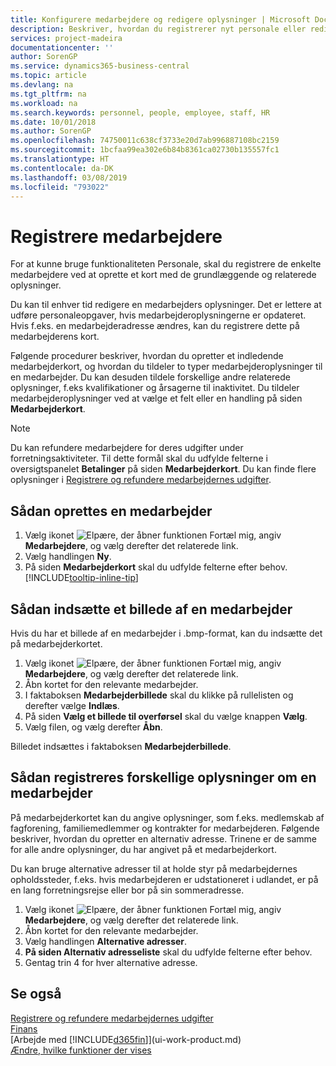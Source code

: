 ```yaml
---
title: Konfigurere medarbejdere og redigere oplysninger | Microsoft Docs
description: Beskriver, hvordan du registrerer nyt personale eller redigerer oplysninger om eksisterende personale.
services: project-madeira
documentationcenter: ''
author: SorenGP
ms.service: dynamics365-business-central
ms.topic: article
ms.devlang: na
ms.tgt_pltfrm: na
ms.workload: na
ms.search.keywords: personnel, people, employee, staff, HR
ms.date: 10/01/2018
ms.author: SorenGP
ms.openlocfilehash: 74750011c638cf3733e20d7ab996887108bc2159
ms.sourcegitcommit: 1bcfaa99ea302e6b84b8361ca02730b135557fc1
ms.translationtype: HT
ms.contentlocale: da-DK
ms.lasthandoff: 03/08/2019
ms.locfileid: "793022"
---
```

# <a name="register-employees"></a>Registrere medarbejdere
For at kunne bruge funktionaliteten Personale, skal du registrere de enkelte medarbejdere ved at oprette et kort med de grundlæggende og relaterede oplysninger.

Du kan til enhver tid redigere en medarbejders oplysninger. Det er lettere at udføre personaleopgaver, hvis medarbejderoplysningerne er opdateret. Hvis f.eks. en medarbejderadresse ændres, kan du registrere dette på medarbejderens kort.

Følgende procedurer beskriver, hvordan du opretter et indledende medarbejderkort, og hvordan du tildeler to typer medarbejderoplysninger til en medarbejder. Du kan desuden tildele forskellige andre relaterede oplysninger, f.eks kvalifikationer og årsagerne til inaktivitet. Du tildeler medarbejderoplysninger ved at vælge et felt eller en handling på siden **Medarbejderkort**.

> [!NOTE]  
> Du kan refundere medarbejdere for deres udgifter under forretningsaktiviteter. Til dette formål skal du udfylde felterne i oversigtspanelet **Betalinger** på siden **Medarbejderkort**. Du kan finde flere oplysninger i [Registrere og refundere medarbejdernes udgifter](finance-how-record-reimburse-employee-expenses.md).

## <a name="to-set-up-an-employee"></a>Sådan oprettes en medarbejder
1. Vælg ikonet ![Elpære, der åbner funktionen Fortæl mig](media/ui-search/search_small.png "Fortæl mig, hvad du vil foretage dig"), angiv **Medarbejdere**, og vælg derefter det relaterede link.
2. Vælg handlingen **Ny**.
3. På siden **Medarbejderkort** skal du udfylde felterne efter behov. [!INCLUDE[tooltip-inline-tip](includes/tooltip-inline-tip_md.md)]

## <a name="to-insert-a-picture-of-an-employee"></a>Sådan indsætte et billede af en medarbejder
Hvis du har et billede af en medarbejder i .bmp-format, kan du indsætte det på medarbejderkortet.

1. Vælg ikonet ![Elpære, der åbner funktionen Fortæl mig](media/ui-search/search_small.png "Fortæl mig, hvad du vil foretage dig"), angiv **Medarbejdere**, og vælg derefter det relaterede link.
2. Åbn kortet for den relevante medarbejder.
3. I faktaboksen **Medarbejderbillede** skal du klikke på rullelisten og derefter vælge **Indlæs**.
4. På siden **Vælg et billede til overførsel** skal du vælge knappen **Vælg**.
5. Vælg filen, og vælg derefter **Åbn**.

Billedet indsættes i faktaboksen **Medarbejderbillede**.

## <a name="to-register-various-information-about-an-employee"></a>Sådan registreres forskellige oplysninger om en medarbejder
På medarbejderkortet kan du angive oplysninger, som f.eks. medlemskab af fagforening, familiemedlemmer og kontrakter for medarbejderen. Følgende beskriver, hvordan du opretter en alternativ adresse. Trinene er de samme for alle andre oplysninger, du har angivet på et medarbejderkort.

Du kan bruge alternative adresser til at holde styr på medarbejdernes opholdssteder, f.eks. hvis medarbejderen er udstationeret i udlandet, er på en lang forretningsrejse eller bor på sin sommeradresse.

1. Vælg ikonet ![Elpære, der åbner funktionen Fortæl mig](media/ui-search/search_small.png "Fortæl mig, hvad du vil foretage dig"), angiv **Medarbejdere**, og vælg derefter det relaterede link.
2. Åbn kortet for den relevante medarbejder.
3. Vælg handlingen **Alternative adresser**.
4. **På siden Alternativ adresseliste** skal du udfylde felterne efter behov.
5. Gentag trin 4 for hver alternative adresse.

## <a name="see-also"></a>Se også
[Registrere og refundere medarbejdernes udgifter](finance-how-record-reimburse-employee-expenses.md)  
[Finans](finance.md)  
[Arbejde med [!INCLUDE[d365fin](includes/d365fin_md.md)]](ui-work-product.md)  
[Ændre, hvilke funktioner der vises](ui-experiences.md)
